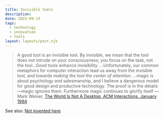 ```yaml
---
title: Invisible tools
description: 
date: 2023-09-13
tags:
  - technology
  - innovation
  - tools
layout: layouts/post.njk
---
```


> A good tool is an invisible tool. By invisible, we mean that the tool does not intrude on your consciousness; you focus on the task, not the tool…Good tools enhance invisibility.
> …Unfortunately, our common metaphors for computer interaction lead us away from the invisible tool, and towards _making the tool the center of attention_.
> …magic is about psychology and salesmanship, and I believe a dangerous model for good design and productive technology. The proof is in the details—magic ignores them. Furthermore magic continues to glorify itself
> — Mark Weiser, [The World Is Not A Desktop, ACM Interactions, January 1994](https://dl.acm.org/doi/pdf/10.1145/174800.174801)

See also: [Not invented here](/posts/not-invented-here/)
